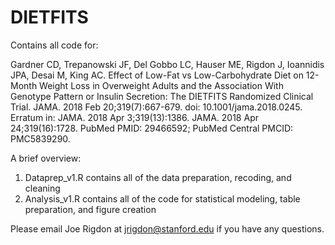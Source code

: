 # DIETFITS
Contains all code for: 

Gardner CD, Trepanowski JF, Del Gobbo LC, Hauser ME, Rigdon J, Ioannidis JPA, 
Desai M, King AC. Effect of Low-Fat vs Low-Carbohydrate Diet on 12-Month Weight
Loss in Overweight Adults and the Association With Genotype Pattern or Insulin
Secretion: The DIETFITS Randomized Clinical Trial. JAMA. 2018 Feb
20;319(7):667-679. doi: 10.1001/jama.2018.0245. Erratum in: JAMA. 2018 Apr
3;319(13):1386. JAMA. 2018 Apr 24;319(16):1728. PubMed PMID: 29466592; PubMed
Central PMCID: PMC5839290.

A brief overview:

1. Dataprep_v1.R contains all of the data preparation, recoding, and cleaning
2. Analysis_v1.R contains all of the code for statistical modeling, table preparation, and figure creation

Please email Joe Rigdon at jrigdon@stanford.edu if you have any questions.  
